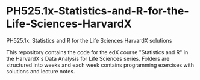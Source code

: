 # PH525.1x-Statistics-and-R-for-the-Life-Sciences-HarvardX
PH525.1x: Statistics and R for the Life Sciences HarvardX solutions


This repository contains the code for the edX course "Statistics and R" in the HarvardX's Data Analysis for Life Sciences series.
Folders are structured into weeks and each week contains programming exercises with solutions and lecture notes.

